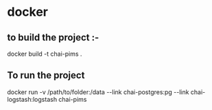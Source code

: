 # docker

## to build the project :-

docker build -t chai-pims .

## To run the project

docker run  -v /path/to/folder:/data  --link chai-postgres:pg --link chai-logstash:logstash chai-pims


